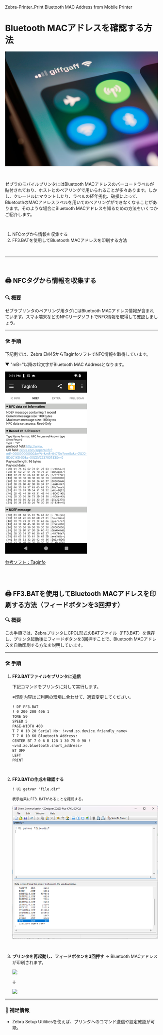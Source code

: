 Zebra-Printer_Print Bluetooth MAC Address from Mobile Printer
# Bluetooth MACアドレスを確認する方法


![title](image.png)

</br>

ゼブラのモバイルプリンタにはBluetooth MACアドレスのバーコードラベルが貼付されており、ホストとのペアリングで用いられることが多々あります。しかし、クレードルにマウントしたり、ラベルの経年劣化、破損によって、BluetoothのMACアドレスラベルを用いてのペアリングができなくなることがあります。そのような場合にBluetooth MACアドレスを知るための方法をいくつかご紹介します。

</br>


1. NFCタグから情報を収集する
1. FF3.BATを使用してBluetooth MACアドレスを印刷する方法

</br>

---

</br>

## 🖨 NFCタグから情報を収集する


### 🔍 概要

ゼブラプリンタのペアリング用タグにはBluetooth MACアドレス情報が含まれています。スマホ端末などのNFCリーダソフトでNFC情報を取得して確認しましょう。

---

### 🛠 手順

下記例では、Zebra EM45からTaginfoソフトでNFC情報を取得しています。

▼ "mB="以降の12文字がBluetooth MAC Addressとなります。

<img height="600" src="image-1.png">

[参考ソフト：Taginfo](https://play.google.com/store/apps/details?id=com.nxp.taginfolite&hl=ja)

</br>
</br>

## 🖨 FF3.BATを使用してBluetooth MACアドレスを印刷する方法（フィードボタンを3回押す）

### 🔍 概要
この手順では、ZebraプリンタにCPCL形式のBATファイル（FF3.BAT）を保存し、プリンタ起動後にフィードボタンを3回押すことで、Bluetooth MACアドレスを自動印刷する方法を説明しています。

---

### 🛠 手順

1. **FF3.BATファイルをプリンタに送信**

   下記コマンドをプリンタに対して実行します。  

   ※印刷内容はご利用の環境に合わせて、適宜変更してください。

   ```
   ! DF FF3.BAT
   ! 0 200 200 406 1
   TONE 50
   SPEED 5
   PAGE-WIDTH 400
   T 7 0 10 20 Serial No: !<vnd.zo.device.friendly_name>
   T 7 0 10 60 Bluetooth Address:
   CENTER BT 7 0 6 B 128 1 30 75 0 90 !<vnd.zo.bluetooth.short_address>
   BT OFF
   LEFT
   PRINT
   ```
    </br>

1. **FF3.BATの作成を確認する**
    ```
    ! U1 getvar "file.dir"

    表示結果にFF3.BATがあることを確認する。
    ```

    ![alt text](image-2.png)

    </br>


1. **プリンタを再起動し、フィードボタンを3回押す**
   → Bluetooth MACアドレスが印刷されます。

    ![](https://supportcommunity.zebra.com/servlet/rtaImage?eid=ka16S000000C7v4&feoid=00N0H00000K2Eou&refid=0EM6S000007XUja )

    ↓

    ![](https://supportcommunity.zebra.com/servlet/rtaImage?eid=ka16S000000C7v4&feoid=00N0H00000K2Eou&refid=0EM6S000007XUZW)

---

### 📎 補足情報

- Zebra Setup Utilitiesを使えば、プリンタへのコマンド送信や設定確認が可能。
